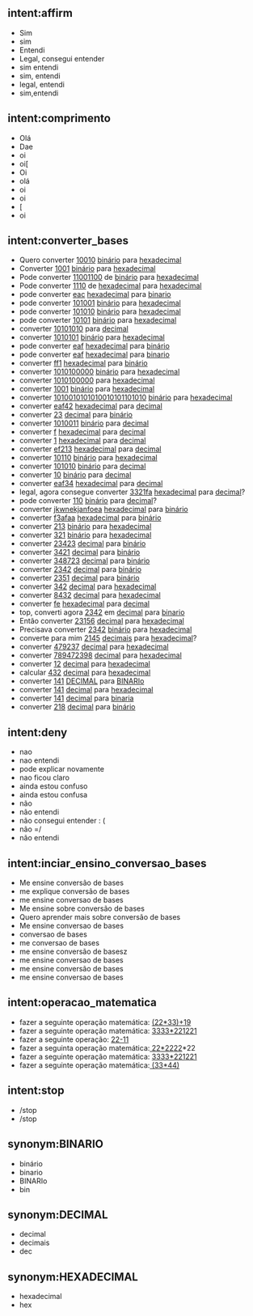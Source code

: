 ## intent:affirm
- Sim
- sim
- Entendi
- Legal, consegui entender
- sim entendi
- sim, entendi
- legal, entendi
- sim,entendi

## intent:comprimento
- Olá
- Dae
- oi
- oi[
- Oi
- olá
- oi
- oi
- [
- oi

## intent:converter_bases
- Quero converter [10010](valor) [binário](base_valor:BINARIO) para [hexadecimal](base_para_converter:HEXADECIMAL)
- Converter [1001](valor) [binário](base_valor:BINARIO) para [hexadecimal](base_para_converter:HEXADECIMAL)
- Pode converter [11001100](valor) de [binário](base_valor:BINARIO) para [hexadecimal](base_para_converter:HEXADECIMAL)
- Pode converter [1110](valor) de [hexadecimal](base_valor:HEXADECIMAL) para [hexadecimal](base_para_converter:HEXADECIMAL)
- pode converter [eac](valor) [hexadecimal](base_valor:HEXADECIMAL) para [binario](base_para_converter:BINARIO)
- pode converter [101001](valor) [binário](base_valor:BINARIO) para [hexadecimal](base_para_converter:HEXADECIMAL)
- pode converter [101010](valor) [binário](base_valor:BINARIO) para [hexadecimal](base_para_converter:HEXADECIMAL)
- pode converter [10101](valor) [binário](base_valor:BINARIO) para [hexadecimal](base_para_converter:HEXADECIMAL)
- converter [10101010](valor) para [decimal](base_para_converter:DECIMAL)
- converter [1010101](valor) [binário](base_valor:BINARIO) para [hexadecimal](base_para_converter:HEXADECIMAL)
- pode converter [eaf](valor) [hexadecimal](base_valor:HEXADECIMAL) para [binário](base_para_converter:BINARIO)
- pode converter [eaf](valor) [hexadecimal](base_valor:HEXADECIMAL) para [binario](base_para_converter:BINARIO)
- converter [ff1](valor) [hexadecimal](base_valor:HEXADECIMAL) para [binário](base_para_converter:BINARIO)
- converter [1010100000](valor) [binário](base_valor:BINARIO) para [hexadecimal](base_para_converter:HEXADECIMAL)
- converter [1010100000](valor) para [hexadecimal](base_para_converter:HEXADECIMAL)
- converter [1001](valor) [binário](base_valor:BINARIO) para [hexadecimal](base_para_converter:HEXADECIMAL)
- converter [1010010101010010101101010](valor) [binário](base_valor:BINARIO) para [hexadecimal](base_para_converter:HEXADECIMAL)
- converter [eaf42](valor)  [hexadecimal](base_valor:HEXADECIMAL) para [decimal](base_para_converter:DECIMAL)
- converter [23](valor) [decimal](base_valor:DECIMAL) para [binário](base_para_converter:BINARIO)
- converter [1010011](valor) [binário](base_valor:BINARIO) para [decimal](base_para_converter:DECIMAL)
- converter [f](valor) [hexadecimal](base_valor:HEXADECIMAL) para [decimal](base_para_converter:DECIMAL)
- converter [1](valor) [hexadecimal](base_valor:HEXADECIMAL) para [decimal](base_para_converter:DECIMAL)
- converter [ef213](valor) [hexadecimal](base_valor:HEXADECIMAL) para [decimal](base_para_converter:DECIMAL)
- converter [10110](valor) [binário](base_valor:BINARIO) para [hexadecimal](base_para_converter:HEXADECIMAL)
- converter [101010](valor) [binário](base_valor:BINARIO) para [decimal](base_para_converter:DECIMAL)
- converter [10](valor) [binário](base_valor:BINARIO) para [decimal](base_para_converter:DECIMAL)
- converter [eaf34](valor) [hexadecimal](base_valor:HEXADECIMAL) para [decimal](base_para_converter:DECIMAL)
- legal, agora consegue converter [3321fa](valor) [hexadecimal](base_valor:HEXADECIMAL) para [decimal](base_para_converter:DECIMAL)?
- pode converter [110](valor) [binário](base_valor:BINARIO) para [decimal](base_para_converter:DECIMAL)?
- converter [jkwnekjanfoea](valor) [hexadecimal](base_valor:HEXADECIMAL) para [binário](base_para_converter:BINARIO)
- converter [f3afaa](valor) [hexadecimal](base_valor:HEXADECIMAL) para [binário](base_para_converter:BINARIO)
- converter [213](valor) [binário](base_valor:BINARIO) para [hexadecimal](base_para_converter:HEXADECIMAL)
- converter [321](valor) [binário](base_valor:BINARIO) para [hexadecimal](base_para_converter:HEXADECIMAL)
- converter [23423](valor) [decimal](base_valor:DECIMAL) para [binário](base_para_converter:BINARIO)
- converter [3421](valor) [decimal](base_valor:DECIMAL) para [binário](base_para_converter:BINARIO)
- converter [348723](valor) [decimal](base_valor:DECIMAL) para [binário](base_para_converter:BINARIO)
- converter [2342](valor) [decimal](base_valor:DECIMAL) para [binário](base_para_converter:BINARIO)
- converter [2351](valor) [decimal](base_valor:DECIMAL) para [binário](base_para_converter:BINARIO)
- converter [342](valor) [decimal](base_valor:DECIMAL) para [hexadecimal](base_para_converter:HEXADECIMAL)
- converter [8432](valor) [decimal](base_valor:DECIMAL) para [hexadecimal](base_para_converter:HEXADECIMAL)
- converter [fe](valor) [hexadecimal](base_valor:HEXADECIMAL) para [decimal](base_para_converter:DECIMAL)
- top, converti agora [2342](valor) em [decimal](base_valor:DECIMAL) para [binario](base_para_converter:BINARIO)
- Então converter [23156](valor) [decimal](base_valor:DECIMAL) para [hexadecimal](base_para_converter:HEXADECIMAL)
- Precisava converter [2342](valor) [binário](base_valor:BINARIO) para [hexadecimal](base_para_converter:HEXADECIMAL)
- converte para mim [2145](valor) [decimais](base_valor:DECIMAL) para [hexadecimal](base_para_converter:HEXADECIMAL)?
- converter [479237](valor) [decimal](base_valor:DECIMAL) para [hexadecimal](base_para_converter:HEXADECIMAL)
- converter [789472398](valor) [decimal](base_valor:DECIMAL) para [hexadecimal](base_para_converter:HEXADECIMAL)
- converter [12](valor) [decimal](base_valor:DECIMAL) para [hexadecimal](base_para_converter:HEXADECIMAL)
- calcular [432](valor) [decimal](base_valor:DECIMAL) para [hexadecimal](base_para_converter:HEXADECIMAL)
- converter [141](valor) [DECIMAL](base_valor) para [BINARIo](base_para_converter:BINARIO)
- converter [141](valor) [decimal](base_valor:DECIMAL) para [hexadecimal](base_para_converter:HEXADECIMAL)
- converter [141](valor) [decimal](base_valor:DECIMAL) para [binaria](base_para_converter)
- converter [218](valor) [decimal](base_valor:DECIMAL) para [binário](base_para_converter:BINARIO)

## intent:deny
- nao
- nao entendi
- pode explicar novamente
- nao ficou claro
- ainda estou confuso
- ainda estou confusa
- não
- não entendi
- não consegui entender : (
- não =/
- não entendi

## intent:inciar_ensino_conversao_bases
- Me ensine conversão de bases
- me explique conversão de bases
- me ensine conversao de bases
- Me ensine sobre conversão de bases
- Quero aprender mais sobre conversão de bases
- Me ensine conversao de bases
- conversao de bases
- me conversao de bases
- me ensine conversão de basesz
- me ensine conversao de bases
- me ensine conversão de bases
- me ensine conversao de bases

## intent:operacao_matematica
- fazer a seguinte operação matemática: [(22*33)+19](calculo)
- fazer a seguinte operação matemática: [33](valor)[33*221](calculo)[221](valor)
- fazer a seguinte operação: [22-11](calculo)
- fazer a seguinta operação matemática:[ 22*22](valor)[22](valor)*22
- fazer a seguinte operação matemática: [33](valor)[33*221](valor)[221](valor)
- fazer a seguinte operação matemática:[ (33*44)](valor)

## intent:stop
- /stop
- /stop

## synonym:BINARIO
- binário
- binario
- BINARIo
- bin

## synonym:DECIMAL
- decimal
- decimais
- dec

## synonym:HEXADECIMAL
- hexadecimal
- hex

